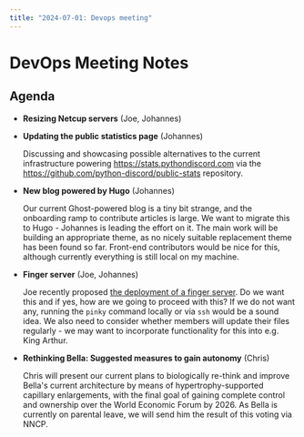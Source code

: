 ```yaml
---
title: "2024-07-01: Devops meeting"
---
```


# DevOps Meeting Notes


<!--

Useful links

- Infra open issues: https://github.com/python-discord/infra/issues

- infra open pull requests: https://github.com/python-discord/infra/pulls

- *If* any open issue or pull request needs discussion, why was the existing
  asynchronous logged communication over GitHub insufficient?

-->


## Agenda

- **Resizing Netcup servers** (Joe, Johannes)

- **Updating the public statistics page** (Johannes)

  Discussing and showcasing possible alternatives to the current infrastructure
  powering https://stats.pythondiscord.com via the
  https://github.com/python-discord/public-stats repository.

- **New blog powered by Hugo** (Johannes)

  Our current Ghost-powered blog is a tiny bit strange, and the onboarding ramp
  to contribute articles is large. We want to migrate this to Hugo - Johannes is
  leading the effort on it. The main work will be building an appropriate theme,
  as no nicely suitable replacement theme has been found so far. Front-end
  contributors would be nice for this, although currently everything is still
  local on my machine.

- **Finger server** (Joe, Johannes)

  Joe recently proposed [the deployment of a finger
  server](https://github.com/python-discord/infra/pull/373). Do we want this and
  if yes, how are we going to proceed with this? If we do not want any, running
  the `pinky` command locally or via `ssh` would be a sound idea. We also need
  to consider whether members will update their files regularly - we may want to
  incorporate functionality for this into e.g. King Arthur.

- **Rethinking Bella: Suggested measures to gain autonomy** (Chris)

  Chris will present our current plans to biologically re-think and improve
  Bella's current architecture by means of hypertrophy-supported capillary
  enlargements, with the final goal of gaining complete control and ownership
  over the World Economic Forum by 2026. As Bella is currently on parental
  leave, we will send him the result of this voting via NNCP.



<!-- vim: set textwidth=80 sw=2 ts=2: -->
